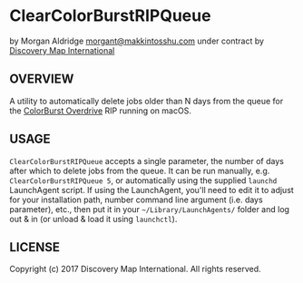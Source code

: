ClearColorBurstRIPQueue
=======================
by Morgan Aldridge <morgant@makkintosshu.com> under contract by [Discovery Map International](https://discoverymap.com/)

OVERVIEW
--------

A utility to automatically delete jobs older than N days from  the queue for the [ColorBurst Overdrive](http://www.overdriverip.com/overdrive-mac.html) RIP running on macOS. 

USAGE
-----

`ClearColorBurstRIPQueue` accepts a single parameter, the number of days after which to delete jobs from the queue. It can be run manually, e.g. `ClearColorBurstRIPQueue 5`, or automatically using the supplied `launchd` LaunchAgent script. If using the LaunchAgent, you'll need to edit it to adjust for your installation path, number command line argument (i.e. days parameter), etc., then put it in your `~/Library/LaunchAgents/` folder and log out & in (or unload & load it using `launchctl`).

LICENSE
-------

Copyright (c) 2017 Discovery Map International. All rights reserved.


